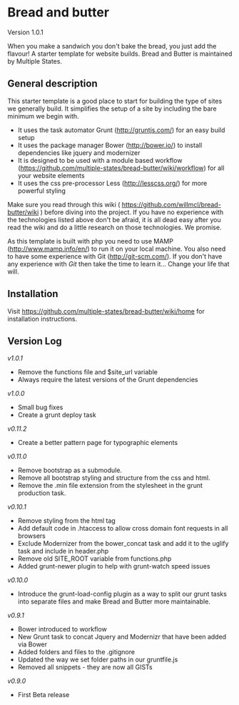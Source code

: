Bread and butter
====================
Version 1.0.1

When you make a sandwich you don't bake the bread, you just add the flavour! A starter template for website builds. Bread and Butter is maintained by Multiple States. 

General description
--------------

This starter template is a good place to start for building the type of sites we generally build. It simplifies the setup of a site by including the bare minimum we begin with. 

* It uses the task automator Grunt (http://gruntjs.com/) for an easy build setup
* It uses the package manager Bower (http://bower.io/) to install dependencies like jquery and modernizer 
* It is designed to be used with a module based workflow (https://github.com/multiple-states/bread-butter/wiki/workflow) for all your website elements
* It uses the css pre-processor Less (http://lesscss.org/) for more powerful styling

Make sure you read through this wiki ( https://github.com/willmcl/bread-butter/wiki ) before diving into the project. If you have no experience with the technologies listed above don't be afraid, it is all dead easy after you read the wiki and do a little research on those technologies. We promise.

As this template is built with php you need to use MAMP (http://www.mamp.info/en/) to run it on your local machine. You also need to have some experience with Git (http://git-scm.com/). If you don't have any experience with _Git_ then take the time to learn it... Change your life that will.

Installation
--------------
Visit https://github.com/multiple-states/bread-butter/wiki/home for installation instructions.

Version Log
--------------

*v1.0.1*
* Remove the functions file and $site_url variable
* Always require the latest versions of the Grunt dependencies

*v1.0.0*
* Small bug fixes  
* Create a grunt deploy task

*v0.11.2*
* Create a better pattern page for typographic elements

*v0.11.0*
* Remove bootstrap as a submodule. 
* Remove all bootstrap styling and structure from the css and html.
* Remove the .min file extension from the stylesheet in the grunt production task.

*v0.10.1*
* Remove styling from the html tag
* Add default code in .htaccess to allow cross domain font requests in all browsers
* Exclude Modernizer from the bower_concat task and add it to the uglify task and include in header.php
* Remove old SITE_ROOT variable from functions.php
* Added grunt-newer plugin to help with grunt-watch speed issues

*v0.10.0*
* Introduce the grunt-load-config plugin as a way to split our grunt tasks into separate files and make Bread and Butter more maintainable. 

*v0.9.1*
* Bower introduced to workflow
* New Grunt task to concat Jquery and Modernizr that have been added via Bower
* Added folders and files to the .gitignore 
* Updated the way we set folder paths in our gruntfile.js
* Removed all snippets - they are now all GISTs

*v0.9.0*
* First Beta release